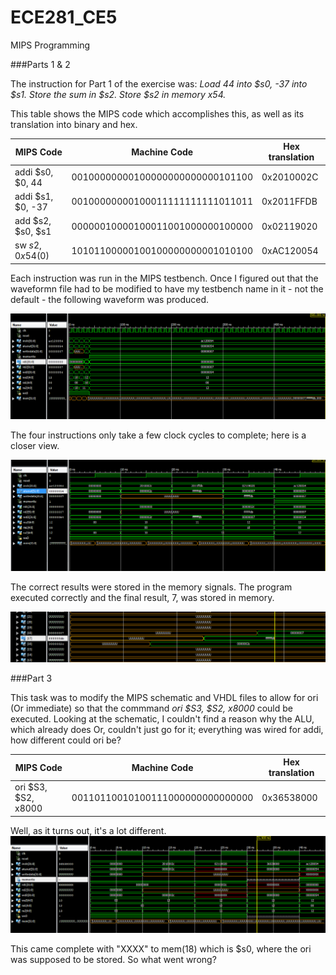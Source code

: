 ECE281_CE5
==========

MIPS Programming

###Parts 1 & 2

The instruction for Part 1 of the exercise was:
_Load 44 into $s0, -37 into $s1. Store the sum in $s2. Store $s2 in  memory x54._

This table shows the MIPS code which accomplishes this, as well as its translation into binary and hex.

|MIPS Code | Machine Code | Hex translation|
-----------|--------------|----------------
addi $s0, $0, 44 | 00100000000100000000000000101100 | 0x2010002C
addi $s1, $0, -37 | 00100000000100011111111111011011 | 0x2011FFDB
add $s2, $s0, $s1 | 00000010000100011001000000100000 | 0x02119020
sw $s2, 0x54($0) | 10101100000100100000000001010100 | 0xAC120054

Each instruction was run in the MIPS testbench. Once I figured out that the waveformn file had to be modified to have my testbench name in it - not the default - the following waveform was produced.

![alt text](https://github.com/byarbrough/ECE281_CE5/blob/master/sim_2_500ns.PNG?raw=true "Part 2 Simulation")

The four instructions only take a few clock cycles to complete; here is a closer view.

![alt text](https://github.com/byarbrough/ECE281_CE5/blob/master/sim_2_zoom.PNG?raw=true "Part 2 Simulation")

The correct results were stored in the memory signals. The program executed correctly and the final result, 7, was stored in memory.

![alt text](https://github.com/byarbrough/ECE281_CE5/blob/master/sim_2_memResults.PNG?raw=true "Part 2 Simulation Results")


###Part 3

This task was to modify the MIPS schematic and VHDL files to allow for ori (Or immediate) so that the commmand _ori $S3, $S2, x8000_ could be executed. Looking at the schematic, I couldn't find a reason why the ALU, which already does Or, couldn't just go for it; everything was wired for addi, how different could ori be?

|MIPS Code | Machine Code | Hex translation|
-----------|--------------|----------------
ori $S3, $S2, x8000 | 00110110010100111000000000000000 | 0x36538000

Well, as it turns out, it's a lot different.
![alt text](https://github.com/byarbrough/ECE281_CE5/blob/master/firstOri_sim.PNG?raw=true "ori flunk")

This came complete with "XXXX" to mem(18) which is $s0, where the ori was supposed to be stored. So what went wrong?

